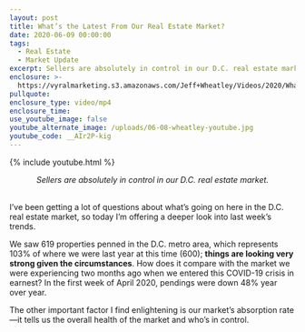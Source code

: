 ```yaml
---
layout: post
title: What’s the Latest From Our Real Estate Market?
date: 2020-06-09 00:00:00
tags:
  - Real Estate
  - Market Update
excerpt: Sellers are absolutely in control in our D.C. real estate market.
enclosure: >-
  https://vyralmarketing.s3.amazonaws.com/Jeff+Wheatley/Videos/2020/Whats+the+Latest+From+Our+Real+Estate+Market_.mp4
pullquote:
enclosure_type: video/mp4
enclosure_time:
use_youtube_image: false
youtube_alternate_image: /uploads/06-08-wheatley-youtube.jpg
youtube_code: __AIr2P-kig
---
```


{% include youtube.html %}

<center><em>Sellers are absolutely in control in our D.C. real estate market.</em></center>

<br>I’ve been getting a lot of questions about what’s going on here in the D.C. real estate market, so today I’m offering a deeper look into last week’s trends.

We saw 619 properties penned in the D.C. metro area, which represents 103% of where we were last year at this time (600); **things are looking very strong given the circumstances**. How does it compare with the market we were experiencing two months ago when we entered this COVID-19 crisis in earnest? In the first week of April 2020, pendings were down 48% year over year.

The other important factor I find enlightening is our market’s absorption rate—it tells us the overall health of the market and who’s in control.